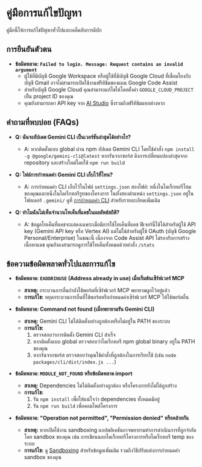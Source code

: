 # คู่มือการแก้ไขปัญหา

คู่มือนี้ให้การแก้ไขปัญหาทั่วไปและเคล็ดลับการดีบัก

## การยืนยันตัวตน

- **ข้อผิดพลาด: `Failed to login. Message: Request contains an invalid argument`**
  - ผู้ใช้ที่มีบัญชี Google Workspace หรือผู้ใช้ที่มีบัญชี Google Cloud ที่เชื่อมโยงกับบัญชี Gmail อาจไม่สามารถเปิดใช้งานฟรีทิชิมของแผน Google Code Assist
  - สำหรับบัญชี Google Cloud คุณสามารถแก้ไขได้โดยตั้งค่า `GOOGLE_CLOUD_PROJECT` เป็น project ID ของคุณ
  - คุณยังสามารถหา API key จาก [AI Studio](http://aistudio.google.com/app/apikey) ซึ่งรวมถึงฟรีทิชิมแยกต่างหาก

## คำถามที่พบบ่อย (FAQs)

- **Q: ฉันจะอัปเดต Gemini CLI เป็นเวอร์ชันล่าสุดได้อย่างไร?**
  - A: หากติดตั้งแบบ global ผ่าน npm อัปเดต Gemini CLI โดยใช้คำสั่ง `npm install -g @google/gemini-cli@latest` หากรันจากซอร์ส ดึงการเปลี่ยนแปลงล่าสุดจาก repository และสร้างใหม่โดยใช้ `npm run build`

- **Q: ไฟล์การกำหนดค่า Gemini CLI เก็บไว้ที่ไหน?**
  - A: การกำหนดค่า CLI เก็บไว้ในไฟล์ `settings.json` สองไฟล์: หนึ่งในไดเร็กทอรีโฮมของคุณและหนึ่งในไดเร็กทอรีรูทของโครงการ ในทั้งสองตำแหน่ง `settings.json` อยู่ในโฟลเดอร์ `.gemini/` ดูที่ [การกำหนดค่า CLI](./cli/configuration.md) สำหรับรายละเอียดเพิ่มเติม

- **Q: ทำไมฉันไม่เห็นจำนวนโทเค็นที่แคชในผลลัพธ์สถิติ?**
  - A: ข้อมูลโทเค็นที่แคชจะแสดงเฉพาะเมื่อมีการใช้โทเค็นที่แคช ฟีเจอร์นี้ใช้ได้สำหรับผู้ใช้ API key (Gemini API key หรือ Vertex AI) แต่ไม่ใช่สำหรับผู้ใช้ OAuth (บัญชี Google Personal/Enterprise) ในขณะนี้ เนื่องจาก Code Assist API ไม่รองรับการสร้างเนื้อหาแคช คุณยังคงสามารถดูการใช้โทเค็นทั้งหมดด้วยคำสั่ง `/stats`

## ข้อความข้อผิดพลาดทั่วไปและการแก้ไข

- **ข้อผิดพลาด: `EADDRINUSE` (Address already in use) เมื่อเริ่มต้นเซิร์ฟเวอร์ MCP**
  - **สาเหตุ:** กระบวนการอื่นกำลังใช้พอร์ตที่เซิร์ฟเวอร์ MCP พยายามผูกไว้อยู่แล้ว
  - **การแก้ไข:**
    หยุดกระบวนการอื่นที่ใช้พอร์ตหรือกำหนดค่าเซิร์ฟเวอร์ MCP ให้ใช้พอร์ตอื่น

- **ข้อผิดพลาด: Command not found (เมื่อพยายามรัน Gemini CLI)**
  - **สาเหตุ:** Gemini CLI ไม่ได้ติดตั้งอย่างถูกต้องหรือไม่อยู่ใน PATH ของระบบ
  - **การแก้ไข:**
    1.  ตรวจสอบว่าการติดตั้ง Gemini CLI สำเร็จ
    2.  หากติดตั้งแบบ global ตรวจสอบว่าไดเร็กทอรี npm global binary อยู่ใน PATH ของคุณ
    3.  หากรันจากซอร์ส ตรวจสอบว่าคุณใช้คำสั่งที่ถูกต้องในการเรียกใช้ (เช่น `node packages/cli/dist/index.js ...`)

- **ข้อผิดพลาด: `MODULE_NOT_FOUND` หรือข้อผิดพลาด import**
  - **สาเหตุ:** Dependencies ไม่ได้ติดตั้งอย่างถูกต้อง หรือโครงการยังไม่ได้ถูกสร้าง
  - **การแก้ไข:**
    1.  รัน `npm install` เพื่อให้แน่ใจว่า dependencies ทั้งหมดมีอยู่
    2.  รัน `npm run build` เพื่อคอมไพล์โครงการ

- **ข้อผิดพลาด: "Operation not permitted", "Permission denied" หรือคล้ายกัน**
  - **สาเหตุ:** หากเปิดใช้งาน sandboxing แอปพลิเคชันอาจพยายามทำการดำเนินการที่ถูกจำกัดโดย sandbox ของคุณ เช่น การเขียนนอกไดเร็กทอรีโครงการหรือไดเร็กทอรี temp ของระบบ
  - **การแก้ไข:** ดู [Sandboxing](./cli/configuration.md#sandboxing) สำหรับข้อมูลเพิ่มเติม รวมถึงวิธีปรับแต่งการกำหนดค่า sandbox ของคุณ
